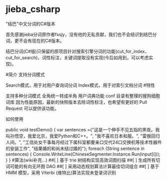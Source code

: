 # jieba_csharp
"结巴"中文分词的C#版本

首先感谢jieba分词原作者fxsjy，没有他的无私贡献，我们也不会结识到结巴分词，更不会有现在的C#版本。

结巴分词(C#版)只保留的原项目针对搜索引擎分词的功能(cut_for_index、cut_for_search)，词性标注，关键词提取没有实现(今后如用到，可以考虑实现)。

#简介
支持分词模式

Search模式，用于对用户查询词分词
Index模式，用于对索引文档分词
#特性

支持多种分词模式
全角统一转成半角
用户词典功能
conf 目录有整理的搜狗细胞词库
因为性能原因，最新的快照版本去除词性标注，也希望有更好的 Pull Request 可以提供该功能。

如何使用

public void testDemo() {
    var sentences ={"这是一个伸手不见五指的黑夜。我叫孙悟空，我爱北京，我爱Python和C++。", "我不喜欢日本和服。", "雷猴回归人间。", "工信处女干事每月经过下属科室都要亲口交代24口交换机等技术性器件的安装工作", "结果婚的和尚未结过婚的"};
    foreach (String sentence in sentences) {
        Console.WriteLine(ChineseSegmenter.Instance.Run(input[i]));
    }
}
#算法(wiki补充…)
##[ ] 基于 trie 树结构实现高效词图扫描
##[ ] 生成所有切词可能的有向无环图 DAG
##[ ] 采用动态规划算法计算最佳切词组合
##[ ] 基于 HMM 模型，采用 Viterbi (维特比)算法实现未登录词识别
